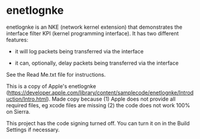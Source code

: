 # enetlognke

enetlognke is an NKE (network kernel extension) that demonstrates the interface filter KPI (kernel programming interface). It has two different features:

* it will log packets being transferred via the interface

* it can, optionally, delay packets being transferred via the interface

See the Read Me.txt file for instructions.


This is a copy of Apple's enetlognke (https://developer.apple.com/library/content/samplecode/enetlognke/Introduction/Intro.html). 
Made copy because (1) Apple does not provide all required files, eg xcode files are missing (2) the code does not work 100% on Sierra.

This project has the code signing turned off. You can turn it on in the Build Settings if necessary.


